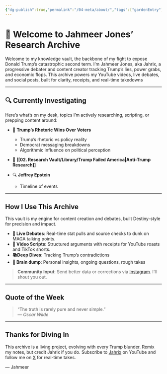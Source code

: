 ```yaml
---
{"dg-publish":true,"permalink":"/04-meta/about/","tags":["gardenEntry"],"created":"2025-08-19T22:00:27.000-04:00","updated":"2025-08-20T12:39:15.392-04:00"}
---
```


# 👋 Welcome to Jahmeer Jones’ Research Archive

Welcome to my knowledge vault, the backbone of my fight to expose Donald Trump’s catastrophic second term. I’m Jahmeer Jones, aka Jahrix, a progressive debater and content creator tracking Trump’s lies, power grabs, and economic flops. This archive powers my YouTube videos, live debates, and social posts, built for clarity, receipts, and real-time takedowns

---

## 🔍 Currently Investigating

Here’s what’s on my desk, topics I’m actively researching, scripting, or prepping content around:

- 🧠 **Trump’s Rhetoric Wins Over Voters**  
  - Trump’s rhetoric vs policy reality  
  - Democrat messaging breakdowns  
  - Algorithmic influence on political perception  

- 🍊 **[[02. Research Vault/Library/Trump Failed America\|Anti-Trump Research]]**

- 🔍 **Jeffrey Epstein**  
  - Timeline of events  

---

## How I Use This Archive

This vault is my engine for content creation and debates, built Destiny-style for precision and impact.

- **💬 Live Debates**: Real-time stat pulls and source checks to dunk on MAGA talking points.
- **📜 Video Scripts**: Structured arguments with receipts for YouTube roasts and TikTok shorts.
- **📚Deep Dives**: Tracking Trump’s contradictions
-  **🧠 Brain dump**: Personal insights, ongoing questions, rough takes  

> **Community Input**: Send better data or corrections via [Instagram](https://www.instagram.com/ineireti/). I’ll shout you out.

---

## Quote of the Week

> “The truth is rarely pure and never simple.”  
> — _Oscar Wilde_

---

## Thanks for Diving In

This archive is a living project, evolving with every Trump blunder. Remix my notes, but credit Jahrix if you do. Subscribe to [Jahrix](http://www.youtube.com/@JahrixYT?sub_confirmation=1) on YouTube and follow me on [X](https://x.com/Jahrixx) for real-time takes.

— Jahmeer
